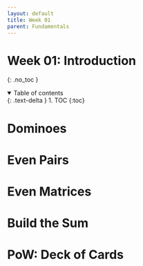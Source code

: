 ```yaml
---
layout: default
title: Week 01
parent: Fundamentals
---
```


Week 01: Introduction
===
{: .no_toc }

<details open markdown="block">
  <summary>
    Table of contents
  </summary>
  {: .text-delta }
1. TOC
{:toc}
</details>


# Dominoes 	

# Even Pairs 	

# Even Matrices 	

# Build the Sum



# PoW: Deck of Cards

